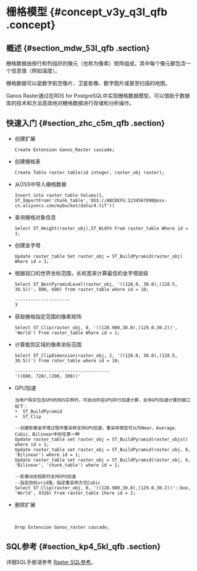 # 栅格模型 {#concept_v3y_q3l_qfb .concept}

## 概述 {#section_mdw_53l_qfb .section}

栅格数据由按行和列组织的像元（也称为像素）矩阵组成，其中每个像元都包含一个信息值（例如温度）。

栅格数据可以是数字航空像片、卫星影像、数字图片或甚至扫描的地图。

Ganos Raster通过在RDS for PostgreSQL中实现栅格数据模型，可以借助于数据库的技术和方法高效地对栅格数据进行存储和分析操作。

## 快速入门 {#section_zhc_c5m_qfb .section}

-   创建扩展 

    ```
    Create Extension Ganos_Raster cascade;
    ```

-   创建栅格表

    ```
    Create Table raster_table(id integer, raster_obj raster);
    ```

-   从OSS中导入栅格数据

    ```
    Insert into raster_table Values(1, ST_ImportFrom('chunk_table','OSS://ABCDEFG:1234567890@oss-cn.aliyuncs.com/mybucket/data/4.tif'))
    ```

-   查询栅格对象信息

    ```
    Select ST_Height(raster_obj),ST_Width From raster_table Where id = 1;
    ```

-   创建金字塔

    ```
    Update raster_table Set raster_obj = ST_BuildPyramid(raster_obj) Where id = 1;
    ```

-   根据视口的世界坐标范围，长和宽来计算最佳的金字塔层级

    ```
    Select ST_BestPyramidLevel(raster_obj, '((128.0, 30.0),(128.5, 30.5))', 800, 600) from raster_table where id = 10;
    
    ---------------------
    3
    ```

-   获取栅格指定范围的像素矩阵

    ```
    Select ST_Clip(raster_obj, 0, '((128.980,30.0),(129.0,30.2))', 'World') From raster_table Where id = 1;
    ```

-   计算裁剪区域的像素坐标范围

    ```
    Select ST_ClipDimension(raster_obj, 2, '((128.0, 30.0),(128.5, 30.5))') from rater_table where id = 10;
    
    ------------------------------------
    '((600, 720),(200, 300))'
    ```

-   GPU加速

    ```
    当用户购买包含GPU的RDS实例时，可自动开启GPU并行加速计算，支持GPU加速计算的接口如下：
    •  ST_BuildPyramid
    •  ST_Clip
    
    --创建影像金字塔过程中重采样支持GPU加速，重采样类型可以为Near、Average、Cubic、Bilinear中的任意一种
    Update raster_table set raster_obj = ST_BuildPyramid(raster_objst) where id = 1;
    Update raster_table set raster_obj = ST_BuildPyramid(raster_obj, 6, 'Bilinear') where id = 1;
    Update raster_table set raster_obj = ST_BuildPyramid(raster_obj, 6, 'Bilinear', 'chunk_table') where id = 1;
    
    --影像动态投影时支持GPU加速
    --指定目标srid值，指定重采样方式Cubic
    Select ST_Clip(raster_obj, 0, '((128.980,30.0),(129.0,30.2))'::box, 'World', 4326) From raster_table 1here id = 2;
    ```

-   删除扩展

    ​

    ```
    Drop Extension Ganos_raster cascade;
    ```


## SQL参考 {#section_kp4_5kl_qfb .section}

详细SQL手册请参考 [Raster SQL参考](https://yuque.antfin-inc.com/yw91kk/izh80f/yuopia)。

